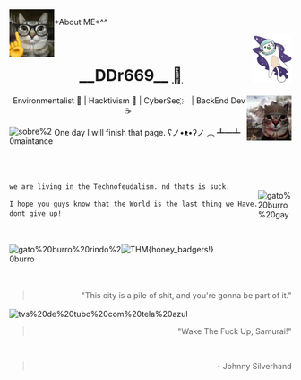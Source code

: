<!--![gato burro voando no espaço de capacete gif](/kity_space.gif) !-->
<img src="/gato_nerd.jpg" alt="gato%20nerd%20inteligente%20burro" width="80px" height="85px" align="left"/>
<p align="left">*About ME*^^ </p>
<img src="/kity_space.gif" alt="gato%20burro%20no%20espaço" width="70px" height="85px" align="right"/>
<br>
<h1 align="center"> __DDr669__ <a href="https://github.com/ddr669"></a> </h1>
<img src="/gato_guerra.jpg" alt="gato%20burro%20indo%20pra%20guerra" width="80px" height="80px" align="right"/>
<p align="center"> &nbsp;Environmentalist 🍃 | Hacktivism 🐧 | CyberSec ҉ &nbsp;&nbsp; |  BackEnd Dev  ☕</p>
<img src="https://cdn11.bigcommerce.com/s-10c6f/images/stencil/1280x1280/products/76571/148256/WS331824__65279.1649777362.jpg?c=2" alt="sobre%20maintance" height="80px" width="80px" align="left"/>
<p align="left">One day I will finish that page. 	ʕノ•ᴥ•ʔノ ︵ ┻━┻ </p>

    
<br><br>
<h2>

</h2>
<p align="left">
  
  ```we are living in the Technofeudalism. nd thats is suck.```
  <br> 
  <img src="/gato_gay.jpg" alt="gato%20burro%20gay" width="60px" height="65px" align="right"/> 
  
  ```I hope you guys know that the World is the last thing we Have. dont give up!```
  
</p>
<br><br>
<img src="https://tryhackme-badges.s3.amazonaws.com/ddr669.png" alt="THM{honey_badgers!}" />
<img src="/gato_rindo.jpg" alt="gato%20burro%20rindo%20burro" width="200px" height="65px" align="left"/>
<br><br>
<br><br>

<div align="right">
  
> "This city is a pile of shit, and you're gonna be part of it."

</div>

<img src="/photomode_22022025_025429.png" alt="tvs%20de%20tubo%20com%20tela%20azul" height="400px" width="100%" align="center"/>

<div align="right">

> "Wake The Fuck Up, Samurai!"

<br>

> \- Johnny Silverhand

</div>

<!--
**ddr669/ddr669** is a ✨ _special_ ✨ repository because its `README.md` (this file) appears on your GitHub profile.

Here are some ideas to get you started:

- 🔭 I’m currently working on ...
- 🌱 I’m currently learning ...
- 👯 I’m looking to collaborate on ...
- 🤔 I’m looking for help with ...
- 💬 Ask me about ...
- 📫 How to reach me: ...
- 😄 Pronouns: ...
- ⚡ Fun fact: ...
-->
